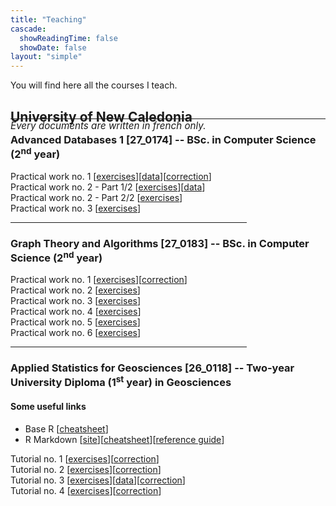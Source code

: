 ```yaml
---
title: "Teaching"
cascade:
  showReadingTime: false
  showDate: false
layout: "simple"
---
```

<!-- {{< katex >}} -->

You will find here all the courses I teach.

## University of New Caledonia
<div style="margin-bottom:-35px; margin-top:-25px; font-size:0.95rem">
<i>Every documents are written in french only.</i>
</div>
<hr>

### Advanced Databases 1 [27\_0174] -- BSc. in Computer Science (2<sup>nd</sup> year)

Practical work no. 1 [[exercises](../../fr/teaching/bases-de-donnees-avancees-1/tp1.pdf)][[data](../../fr/teaching/bases-de-donnees-avancees-1/tp1-data.zip)][[correction](../../fr/teaching/bases-de-donnees-avancees-1/6d0e0fc7d184c37594255894.pdf)]\
Practical work no. 2 - Part 1/2 [[exercises](../../fr/teaching/bases-de-donnees-avancees-1/tp2-p1.pdf)][[data](../../fr/teaching/bases-de-donnees-avancees-1/tp2-data.zip)]\
Practical work no. 2 - Part 2/2 [[exercises](../../fr/teaching/bases-de-donnees-avancees-1/tp2-p2.pdf)]\
Practical work no. 3 [[exercises](../../fr/teaching/bases-de-donnees-avancees-1/tp3.pdf)]

<hr style="width:75%">

### Graph Theory and Algorithms [27\_0183] -- BSc. in Computer Science (2<sup>nd</sup> year)

Practical work no. 1 [[exercises](../../fr/teaching/graphes-et-algorithmes/tp1.pdf)][[correction](../../fr/teaching/graphes-et-algorithmes/3402a537402a4a348d1a3074.pdf)]\
Practical work no. 2 [[exercises](../../fr/teaching/graphes-et-algorithmes/tp2.pdf)]\
Practical work no. 3 [[exercises](../../fr/teaching/graphes-et-algorithmes/tp3.pdf)]\
Practical work no. 4 [[exercises](../../fr/teaching/graphes-et-algorithmes/tp4.pdf)]\
Practical work no. 5 [[exercises](../../fr/teaching/graphes-et-algorithmes/tp5.pdf)]\
Practical work no. 6 [[exercises](../../fr/teaching/graphes-et-algorithmes/tp6.pdf)]

<hr style="width:75%">

### Applied Statistics for Geosciences [26\_0118] -- Two-year University Diploma (1<sup>st</sup> year) in Geosciences

#### Some useful links

- Base R [[cheatsheet](https://iqss.github.io/dss-workshops/R/Rintro/base-r-cheat-sheet.pdf)]
- R Markdown [[site](https://rmarkdown.rstudio.com/)][[cheatsheet](https://www.rstudio.com/wp-content/uploads/2015/02/rmarkdown-cheatsheet.pdf)][[reference guide](https://marie-chavent.perso.math.cnrs.fr/wp-content/uploads/2013/10/rmarkdown-reference.pdf)]

Tutorial no. 1 [[exercises](../../fr/teaching/statistiques-geosciences/td1.html)][[correction](../../fr/teaching/statistiques-geosciences/fadeca823031be54.html)]\
Tutorial no. 2 [[exercises](../../fr/teaching/statistiques-geosciences/td2.html)][[correction](../../fr/teaching/statistiques-geosciences/f3f78ffc981a7b8319c0593c.html)]\
Tutorial no. 3 [[exercises](../../fr/teaching/statistiques-geosciences/td3.html)][[data](../../fr/teaching/statistiques-geosciences/meteo.xlsx)][[correction](../../fr/teaching/statistiques-geosciences/3a37e95864a651e7c11b556e.html)]\
Tutorial no. 4 [[exercises](../../fr/teaching/statistiques-geosciences/td4.html)][[correction](../../fr/teaching/statistiques-geosciences/8f25f6c8a2cf3f36cc2cff46.html)]
